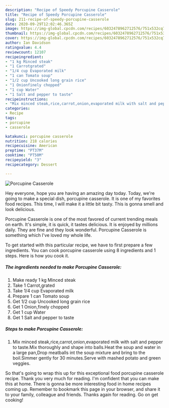 ```yaml
---
description: "Recipe of Speedy Porcupine Casserole"
title: "Recipe of Speedy Porcupine Casserole"
slug: 211-recipe-of-speedy-porcupine-casserole
date: 2020-09-29T12:02:46.365Z
image: https://img-global.cpcdn.com/recipes/6032478962712576/751x532cq70/porcupine-casserole-recipe-main-photo.jpg
thumbnail: https://img-global.cpcdn.com/recipes/6032478962712576/751x532cq70/porcupine-casserole-recipe-main-photo.jpg
cover: https://img-global.cpcdn.com/recipes/6032478962712576/751x532cq70/porcupine-casserole-recipe-main-photo.jpg
author: Ian Davidson
ratingvalue: 4.4
reviewcount: 12107
recipeingredient:
- "1 kg Minced steak"
- "1 Carrotgrated"
- "1/4 cup Evaporated milk"
- "1 can Tomato soup"
- "1/2 cup Uncooked long grain rice"
- "1 Onionfinely chopped"
- "1 cup Water"
- "1 Salt and pepper to taste"
recipeinstructions:
- "Mix minced steak,rice,carrot,onion,evaporated milk with salt and pepper to taste.Mix thoroughly and shape into balls.Heat the soup and water in a large pan,Drop meatballs int the soup mixture and bring to the boil.Simmer gently for 30 minutes.Serve with mashed potato and green veggies."
categories:
- Recipe
tags:
- porcupine
- casserole

katakunci: porcupine casserole 
nutrition: 218 calories
recipecuisine: American
preptime: "PT37M"
cooktime: "PT50M"
recipeyield: "3"
recipecategory: Dessert

---
```



![Porcupine Casserole](https://img-global.cpcdn.com/recipes/6032478962712576/751x532cq70/porcupine-casserole-recipe-main-photo.jpg)

Hey everyone, hope you are having an amazing day today. Today, we're going to make a special dish, porcupine casserole. It is one of my favorites food recipes. This time, I will make it a little bit tasty. This is gonna smell and look delicious.

Porcupine Casserole is one of the most favored of current trending meals on earth. It's simple, it is quick, it tastes delicious. It is enjoyed by millions daily. They are fine and they look wonderful. Porcupine Casserole is something which I've loved my whole life.




To get started with this particular recipe, we have to first prepare a few ingredients. You can cook porcupine casserole using 8 ingredients and 1 steps. Here is how you cook it.

<!--inarticleads1-->

##### The ingredients needed to make Porcupine Casserole:

1. Make ready 1 kg Minced steak
1. Take 1 Carrot,grated
1. Take 1/4 cup Evaporated milk
1. Prepare 1 can Tomato soup
1. Get 1/2 cup Uncooked long grain rice
1. Get 1 Onion,finely chopped
1. Get 1 cup Water
1. Get 1 Salt and pepper to taste




<!--inarticleads2-->

##### Steps to make Porcupine Casserole:

1. Mix minced steak,rice,carrot,onion,evaporated milk with salt and pepper to taste.Mix thoroughly and shape into balls.Heat the soup and water in a large pan,Drop meatballs int the soup mixture and bring to the boil.Simmer gently for 30 minutes.Serve with mashed potato and green veggies.




So that's going to wrap this up for this exceptional food porcupine casserole recipe. Thank you very much for reading. I'm confident that you can make this at home. There is gonna be more interesting food in home recipes coming up. Remember to bookmark this page in your browser, and share it to your family, colleague and friends. Thanks again for reading. Go on get cooking!
